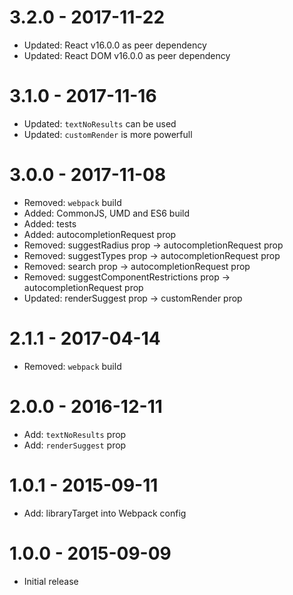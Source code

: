 # 3.2.0 - 2017-11-22

* Updated: React v16.0.0 as peer dependency
* Updated: React DOM v16.0.0 as peer dependency

# 3.1.0 - 2017-11-16

* Updated: `textNoResults` can be used
* Updated: `customRender` is more powerfull

# 3.0.0 - 2017-11-08

* Removed: `webpack` build
* Added: CommonJS, UMD and ES6 build
* Added: tests
* Added: autocompletionRequest prop
* Removed: suggestRadius prop -> autocompletionRequest prop
* Removed: suggestTypes prop -> autocompletionRequest prop
* Removed: search prop -> autocompletionRequest prop
* Removed: suggestComponentRestrictions prop -> autocompletionRequest prop
* Updated: renderSuggest prop -> customRender prop

# 2.1.1 - 2017-04-14

* Removed: `webpack` build

# 2.0.0 - 2016-12-11

* Add: `textNoResults` prop
* Add: `renderSuggest` prop

# 1.0.1 - 2015-09-11

* Add: libraryTarget into Webpack config

# 1.0.0 - 2015-09-09

* Initial release

